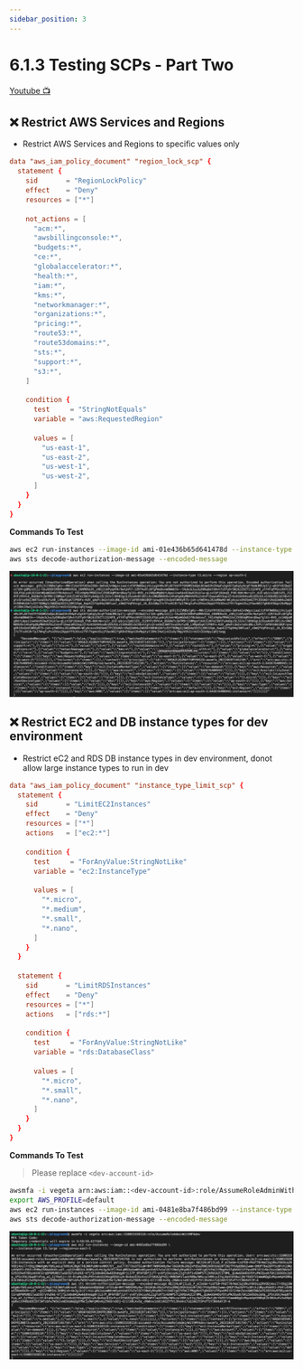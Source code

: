 ```yaml
---
sidebar_position: 3
---
```


# 6.1.3 Testing SCPs - Part Two

[Youtube 📺](https://www.youtube.com/watch?v=Am9417a87zU&t=7387s)

## ❌ Restrict AWS Services and Regions

- Restrict AWS Services and Regions to specific values only

```toml
data "aws_iam_policy_document" "region_lock_scp" {
  statement {
    sid       = "RegionLockPolicy"
    effect    = "Deny"
    resources = ["*"]

    not_actions = [
      "acm:*",
      "awsbillingconsole:*",
      "budgets:*",
      "ce:*",
      "globalaccelerator:*",
      "health:*",
      "iam:*",
      "kms:*",
      "networkmanager:*",
      "organizations:*",
      "pricing:*",
      "route53:*",
      "route53domains:*",
      "sts:*",
      "support:*",
      "s3:*",
    ]

    condition {
      test     = "StringNotEquals"
      variable = "aws:RequestedRegion"

      values = [
        "us-east-1",
        "us-east-2",
        "us-west-1",
        "us-west-2",
      ]
    }
  }
}
```

**Commands To Test**

```bash
aws ec2 run-instances --image-id ami-01e436b65d641478d --instance-type t3.micro --region ap-south-1
aws sts decode-authorization-message --encoded-message
```

![](img/6A_3.png)

## ❌ Restrict EC2 and DB instance types for dev environment

- Restrict eC2 and RDS DB instance types in dev environment, donot allow large instance types to run in dev

```toml
data "aws_iam_policy_document" "instance_type_limit_scp" {
  statement {
    sid       = "LimitEC2Instances"
    effect    = "Deny"
    resources = ["*"]
    actions   = ["ec2:*"]

    condition {
      test     = "ForAnyValue:StringNotLike"
      variable = "ec2:InstanceType"

      values = [
        "*.micro",
        "*.medium",
        "*.small",
        "*.nano",
      ]
    }
  }

  statement {
    sid       = "LimitRDSInstances"
    effect    = "Deny"
    resources = ["*"]
    actions   = ["rds:*"]

    condition {
      test     = "ForAnyValue:StringNotLike"
      variable = "rds:DatabaseClass"

      values = [
        "*.micro",
        "*.small",
        "*.nano",
      ]
    }
  }
}
```

**Commands To Test**

> Please replace `<dev-account-id>`

```bash
awsmfa -i vegeta arn:aws:iam::<dev-account-id>:role/AssumeRoleAdminWithMFAdev
export AWS_PROFILE=default
aws ec2 run-instances --image-id ami-0481e8ba7f486bd99 --instance-type t3.large --region=us-east-1
aws sts decode-authorization-message --encoded-message
```

![](img/6A_4.png)